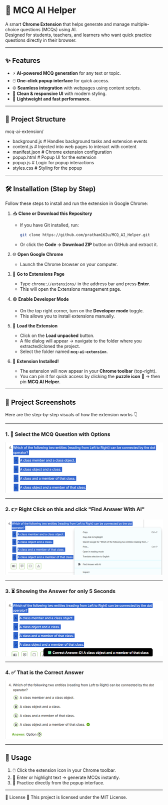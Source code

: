 # 🤖 MCQ AI Helper

A smart **Chrome Extension** that helps generate and manage multiple-choice questions (MCQs) using AI.  
Designed for students, teachers, and learners who want quick practice questions directly in their browser.  

---

## ✨ Features
- ⚡ **AI-powered MCQ generation** for any text or topic.  
- 🖱️ **One-click popup interface** for quick access.  
- 🌐 **Seamless integration** with webpages using content scripts.  
- 🎨 **Clean & responsive UI** with modern styling.  
- 🚀 **Lightweight and fast performance**.  

---

## 📂 Project Structure

mcq-ai-extension/
- background.js  # Handles background tasks and extension events
- content.js     # Injected into web pages to interact with content
- manifest.json  # Chrome extension configuration
- popup.html     # Popup UI for the extension
- popup.js       # Logic for popup interactions
- styles.css     # Styling for the popup


---

## 🛠️ Installation (Step by Step)

Follow these steps to install and run the extension in Google Chrome:

1. 📥 **Clone or Download this Repository**  
   - If you have Git installed, run:  
     ```bash
     git clone https://github.com/pratham162u/MCQ_AI_Helper.git
     ```  
   - Or click the **Code → Download ZIP** button on GitHub and extract it.

2. 🌐 **Open Google Chrome**  
   - Launch the Chrome browser on your computer.

3. 🔧 **Go to Extensions Page**  
   - Type `chrome://extensions/` in the address bar and press **Enter**.  
   - This will open the Extensions management page.

4. 🟢 **Enable Developer Mode**  
   - On the top right corner, turn on the **Developer mode** toggle.  
   - This allows you to install extensions manually.

5. 📂 **Load the Extension**  
   - Click on the **Load unpacked** button.  
   - A file dialog will appear → navigate to the folder where you extracted/cloned the project.  
   - Select the folder named **`mcq-ai-extension`**.

6. 🎉 **Extension Installed!**  
   - The extension will now appear in your **Chrome toolbar** (top-right).  
   - You can pin it for quick access by clicking the **puzzle icon** 🧩 → then pin **MCQ AI Helper**.

---
## 📸 Project Screenshots

Here are the step-by-step visuals of how the extension works 👇

---

### 1. 📝 Select the MCQ Question with Options  
![MCQ Selection](assets/1.png)

---

### 2. 👉 Right Click on this and click **"Find Answer With AI"**  
![Right Click Menu](assets/2.png)

---

### 3. ⏳ Showing the Answer for only 5 Seconds  
![Answer Popup](assets/3.png)

---

### 4. ✅ That is the Correct Answer  
![Correct Answer](assets/4.png)



---

## 📖 Usage

1. 🖱️ Click the extension icon in your Chrome toolbar.  
2. 🤖 Enter or highlight text → generate MCQs instantly.  
3. 📑 Practice directly from the popup interface.  


---

📜 License
📝 This project is licensed under the MIT License.
